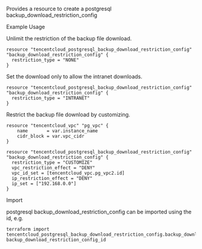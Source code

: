 Provides a resource to create a postgresql backup_download_restriction_config

Example Usage

Unlimit the restriction of the backup file download.
```hcl
resource "tencentcloud_postgresql_backup_download_restriction_config" "backup_download_restriction_config" {
  restriction_type = "NONE"
}
```

Set the download only to allow the intranet downloads.
```hcl
resource "tencentcloud_postgresql_backup_download_restriction_config" "backup_download_restriction_config" {
  restriction_type = "INTRANET"
}
```

Restrict the backup file download by customizing.
```hcl
resource "tencentcloud_vpc" "pg_vpc" {
	name       = var.instance_name
	cidr_block = var.vpc_cidr
}

resource "tencentcloud_postgresql_backup_download_restriction_config" "backup_download_restriction_config" {
  restriction_type = "CUSTOMIZE"
  vpc_restriction_effect = "DENY"
  vpc_id_set = [tencentcloud_vpc.pg_vpc2.id]
  ip_restriction_effect = "DENY"
  ip_set = ["192.168.0.0"]
}
```

Import

postgresql backup_download_restriction_config can be imported using the id, e.g.

```
terraform import tencentcloud_postgresql_backup_download_restriction_config.backup_download_restriction_config backup_download_restriction_config_id
```